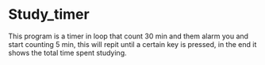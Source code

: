 # Study_timer
This program is a timer in loop that count 30 min and them alarm you and start counting 5 min, this will repit until a certain key is pressed, in the end it shows the total time spent studying.
